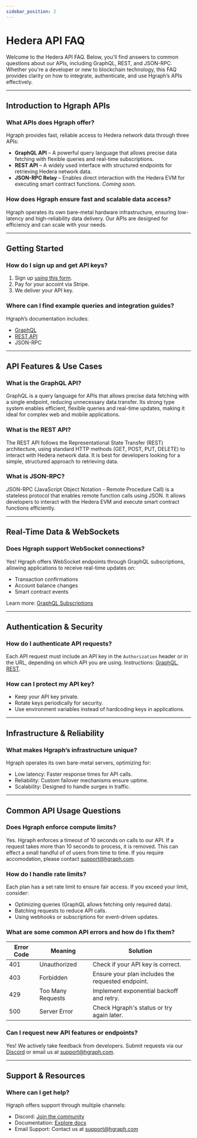 ```yaml
---
sidebar_position: 2
---
```


# Hedera API FAQ

Welcome to the Hedera API FAQ. Below, you'll find answers to common questions about our APIs, including GraphQL, REST, and JSON-RPC. Whether you're a developer or new to blockchain technology, this FAQ provides clarity on how to integrate, authenticate, and use Hgraph’s APIs effectively.

---

## Introduction to Hgraph APIs

### What APIs does Hgraph offer?
Hgraph provides fast, reliable access to Hedera network data through three APIs:
- **GraphQL API** – A powerful query language that allows precise data fetching with flexible queries and real-time subscriptions.
- **REST API** – A widely used interface with structured endpoints for retrieving Hedera network data.
- **JSON-RPC Relay** – Enables direct interaction with the Hedera EVM for executing smart contract functions. *Coming soon.*

### How does Hgraph ensure fast and scalable data access?
Hgraph operates its own bare-metal hardware infrastructure, ensuring low-latency and high-reliability data delivery. Our APIs are designed for efficiency and can scale with your needs.

---

## Getting Started

### How do I sign up and get API keys?
1. Sign up [using this form](https://www.hgraph.com/hedera/signup-temp).
2. Pay for your accoint via Stripe.
3. We deliver your API key.

### Where can I find example queries and integration guides?
Hgraph’s documentation includes:
- [GraphQL](/category/graphql-api)
- [REST API](/category/rest-api)
- JSON-RPC

---

## API Features & Use Cases

### What is the GraphQL API?
GraphQL is a query language for APIs that allows precise data fetching with a single endpoint, reducing unnecessary data transfer. Its strong type system enables efficient, flexible queries and real-time updates, making it ideal for complex web and mobile applications.

### What is the REST API?
The REST API follows the Representational State Transfer (REST) architecture, using standard HTTP methods (GET, POST, PUT, DELETE) to interact with Hedera network data. It is best for developers looking for a simple, structured approach to retrieving data.

### What is JSON-RPC?
JSON-RPC (JavaScript Object Notation - Remote Procedure Call) is a stateless protocol that enables remote function calls using JSON. It allows developers to interact with the Hedera EVM and execute smart contract functions efficiently.

---

## Real-Time Data & WebSockets

### Does Hgraph support WebSocket connections?
Yes! Hgraph offers WebSocket endpoints through GraphQL subscriptions, allowing applications to receive real-time updates on:
- Transaction confirmations
- Account balance changes
- Smart contract events

Learn more: [GraphQL Subscriptions](/graphql-api/subscriptions)

---

## Authentication & Security

### How do I authenticate API requests?
Each API request must include an API key in the `Authorization` header or in the URL, depending on which API you are using. Instructions: [GraphQL](/graphql-api/authorization), [REST](/rest-api/endpoints).

### How can I protect my API key?
- Keep your API key private.
- Rotate keys periodically for security.
- Use environment variables instead of hardcoding keys in applications.

---

## Infrastructure & Reliability

### What makes Hgraph’s infrastructure unique?
Hgraph operates its own bare-metal servers, optimizing for:
- Low latency: Faster response times for API calls.
- Reliability: Custom failover mechanisms ensure uptime.
- Scalability: Designed to handle surges in traffic.

---

## Common API Usage Questions

### Does Hgraph enforce compute limits?
Yes. Hgraph enforces a timeout of 10 seconds on calls to our API. If a request takes more than 10 seconds to process, it is removed. This can effect a small handful of of users from time to time. If you require accomodation, please contact support@hgraph.com.

### How do I handle rate limits?
Each plan has a set rate limit to ensure fair access. If you exceed your limit, consider:
- Optimizing queries (GraphQL allows fetching only required data).
- Batching requests to reduce API calls.
- Using webhooks or subscriptions for event-driven updates.

### What are some common API errors and how do I fix them?
| Error Code | Meaning | Solution |
|------------|---------|-----------|
| 401 | Unauthorized | Check if your API key is correct. |
| 403 | Forbidden | Ensure your plan includes the requested endpoint. |
| 429 | Too Many Requests | Implement exponential backoff and retry. |
| 500 | Server Error | Check Hgraph's status or try again later. |

### Can I request new API features or endpoints?
Yes! We actively take feedback from developers. Submit requests via our [Discord](https://discord.gg/dwxpRHHVWX) or email us at support@hgraph.com.

---

## Support & Resources

### Where can I get help?
Hgraph offers support through multiple channels:
- Discord: [Join the community](https://discord.gg/dwxpRHHVWX)
- Documentation: [Explore docs](https://docs.hgraph.com/)
- Email Support: Contact us at support@hgraph.com